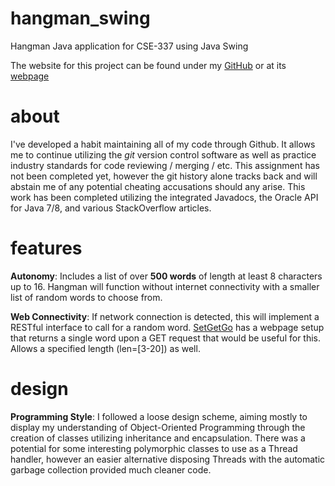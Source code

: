 # hangman_swing
Hangman Java application for CSE-337 using Java Swing

The website for this project can be found under my <a href="http://github.com/tcarrio">GitHub</a> or at its <a href="http://hangman.carrio.me">webpage</a>

# about
I've developed a habit maintaining all of my code through Github. It allows me to continue utilizing the *git* version control software as well as practice industry standards for code reviewing / merging / etc. This assignment has not been completed yet, however the git history alone tracks back and will abstain me of any potential cheating accusations should any arise. This work has been completed utilizing the integrated Javadocs, the Oracle API for Java 7/8, and various StackOverflow articles. 

# features
<b>Autonomy</b>: Includes a list of over **500 words** of length at least 8 characters up to 16. Hangman will function without internet connectivity with a smaller list of random words to choose from.

<b>Web Connectivity</b>: If network connection is detected, this will implement a RESTful interface to call for a random word. <a href="http://randomword.setgetgo.com/">SetGetGo</a> has a webpage setup that returns a single word upon a GET request that would be useful for this. Allows a specified length (len=[3-20]) as well. 

# design
<b>Programming Style</b>: I followed a loose design scheme, aiming mostly to display my understanding of Object-Oriented Programming through the creation of classes utilizing inheritance and encapsulation. There was a potential for some interesting polymorphic classes to use as a Thread handler, however an easier alternative disposing Threads with the automatic garbage collection provided much cleaner code.
